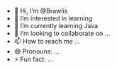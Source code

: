 - 👋 Hi, I’m @Brawlis
- 👀 I’m interested in learning
- 🌱 I’m currently learning Java
- 💞️ I’m looking to collaborate on ...
- 📫 How to reach me ...
- 😄 Pronouns: ...
- ⚡ Fun fact: ...

<!---
Brawlis/Brawlis is a ✨ special ✨ repository because its `README.md` (this file) appears on your GitHub profile.
You can click the Preview link to take a look at your changes.
--->
